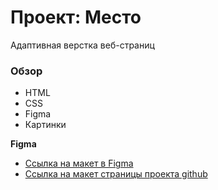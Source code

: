 # Проект: Место
Адаптивная верстка веб-страниц

### Обзор
* HTML
* CSS
* Figma
* Картинки

**Figma**

* [Ссылка на макет в Figma](https://www.figma.com/file/2cn9N9jSkmxD84oJik7xL7/JavaScript.-Sprint-4?node-id=0%3A1)
* [Ссылка на макет страницы проекта github](https://volkova-fe.github.io/mesto-project/)
